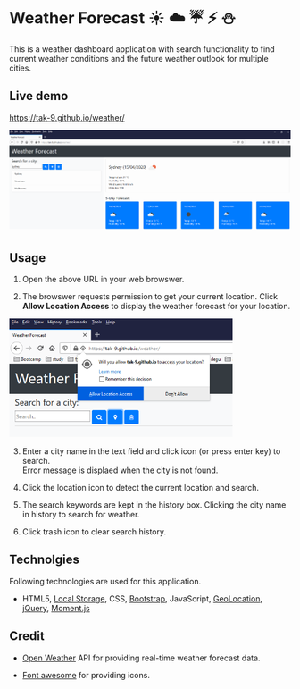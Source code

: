 # Weather Forecast :sunny: :cloud: :umbrella: :zap: :snowman:
This is a weather dashboard application with search functionality to find current weather conditions and the future weather outlook for multiple cities.

## Live demo
https://tak-9.github.io/weather/


<img src="./readme/screencapture.png" width="850px">


## Usage
1. Open the above URL in your web browswer. 

2. The browswer requests permission to get your current location. Click **Allow Location Access** to display the weather forecast for your location.
 <img src="./readme/geolocation.png" width="400px">

3. Enter a city name in the text field and click icon (or press enter key) to search.  
   Error message is displaed when the city is not found.

4. Click the location icon to detect the current location and search. 

5. The search keywords are kept in the history box. Clicking the city name in history to search for weather. 

6. Click trash icon to clear search history.

## Technolgies
Following technologies are used for this application.

* HTML5, [Local Storage](https://developer.mozilla.org/en-US/docs/Web/API/Window/localStorage), CSS, [Bootstrap](https://getbootstrap.com/), JavaScript, [GeoLocation](https://developer.mozilla.org/en-US/docs/Web/API/Geolocation_API), [jQuery](https://jquery.com/), [Moment.js](https://momentjs.com/)


## Credit 
* [Open Weather](https://openweathermap.org/api) API for providing real-time weather forecast data.

* [Font awesome](https://fontawesome.com/) for providing icons.
